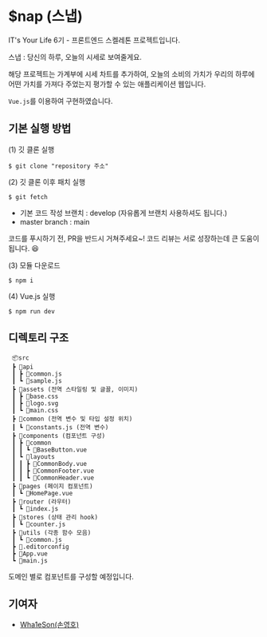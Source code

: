 # $nap (스냅)

IT's Your Life 6기 - 프론트엔드 스켈레톤 프로젝트입니다.

스냅 : 당신의 하루, 오늘의 시세로 보여줄게요.

해당 프로젝트는 가계부에 시세 차트를 추가하여, 오늘의 소비의 가치가 우리의 하루에 어떤 가치를 가져다 주었는지 평가할 수 있는 애플리케이션 웹입니다.

`Vue.js`를 이용하여 구현하였습니다.

## 기본 실행 방법

(1) 깃 클론 실행

    $ git clone "repository 주소"

(2) 깃 클론 이후 패치 실행

    $ git fetch

- 기본 코드 작성 브랜치 : develop (자유롭게 브랜치 사용하셔도 됩니다.)
- master branch : main

코드를 푸시하기 전, PR을 반드시 거쳐주세요~! 코드 리뷰는 서로 성장하는데 큰 도움이 됩니다. 😆

(3) 모듈 다운로드

    $ npm i

(4) Vue.js 실행

    $ npm run dev

## 디렉토리 구조

```
 📦src
 ┣ 📂api
 ┃ ┣ 📜common.js
 ┃ ┗ 📜sample.js
 ┣ 📂assets (전역 스타일링 및 글꼴, 이미지)
 ┃ ┣ 📜base.css
 ┃ ┣ 📜logo.svg
 ┃ ┗ 📜main.css
 ┣ 📂common (전역 변수 및 타입 설정 위치)
 ┃ ┗ 📜constants.js (전역 변수)
 ┣ 📂components (컴포넌트 구성)
 ┃ ┣ 📂common
 ┃ ┃ ┗ 📜BaseButton.vue
 ┃ ┗ 📂layouts
 ┃ ┃ ┣ 📜CommonBody.vue
 ┃ ┃ ┣ 📜CommonFooter.vue
 ┃ ┃ ┗ 📜CommonHeader.vue
 ┣ 📂pages (페이지 컴포넌트)
 ┃ ┗ 📜HomePage.vue
 ┣ 📂router (라우터)
 ┃ ┗ 📜index.js
 ┣ 📂stores (상태 관리 hook)
 ┃ ┗ 📜counter.js
 ┣ 📂utils (각종 함수 모음)
 ┃ ┗ 📜common.js
 ┣ 📜.editorconfig
 ┣ 📜App.vue
 ┗ 📜main.js
```

도메인 별로 컴포넌트를 구성할 예정입니다.

##

## 기여자

- [Wha1eSon(손영호)](https://github.com/wherewhale)
